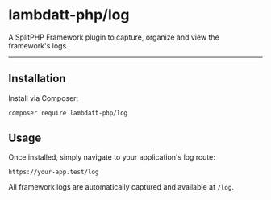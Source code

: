 # lambdatt-php/log

A SplitPHP Framework plugin to capture, organize and view the framework's logs.

---

## Installation

Install via Composer:

```bash
composer require lambdatt-php/log
```

## Usage

Once installed, simply navigate to your application's log route:

```
https://your-app.test/log
```

All framework logs are automatically captured and available at `/log`.

